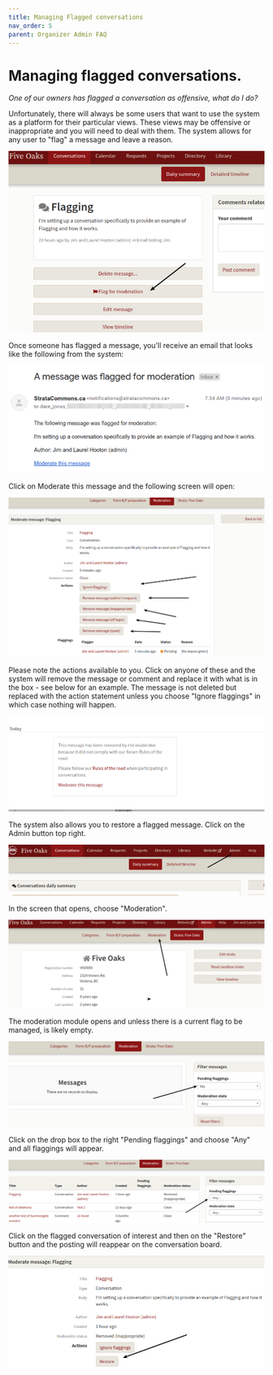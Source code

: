 ```yaml
---
title: Managing Flagged conversations
nav_order: 5
parent: Organizer Admin FAQ
---
```


# Managing flagged conversations.

*One of our owners has flagged a conversation as offensive, what do I do?*

Unfortunately, there will always be some users that want to use the system as a platform for their particular views.  These views may be offensive or inappropriate and you will need to deal with them.  The system allows for any user to "flag" a message and leave a reason.  

![flag](flagging/flag.png)

Once someone has flagged a message, you'll receive an email that looks like the following from the system:

![email](flagging/email.png)

Click on Moderate this message and the following screen will open:

![moderate](flagging/moderate.png)

Please note the actions available to you.  Click on anyone of these and the system will remove the message or comment and replace it with what is in the box - see below for an example.  The message is not deleted but replaced with the action statement unless you choose "Ignore flaggings" in which case nothing will happen.

![replace](flagging/messagereplace.png)

The system also allows you to restore a flagged message.  Click on the Admin button top right.

![restore](flagging/restore.png)

In the screen that opens, choose "Moderation".

![moderate](flagging/moderate2.png)

The moderation module opens and unless there is a current flag to be managed, is likely empty.  

![empty](flagging/empty.png)

Click on the drop box to the right "Pending flaggings" and choose "Any" and all flaggings will appear.  

![any](flagging/any.png)

Click on the flagged conversation of interest and then on the "Restore" button and the posting will reappear on the conversation board.

![final restore](flagging/finalrestore.png)

